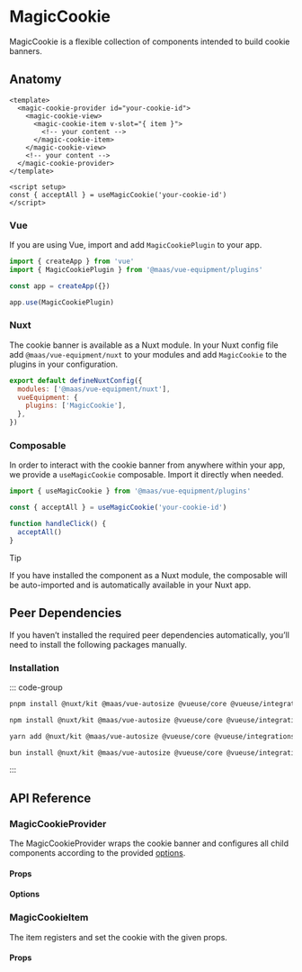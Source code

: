 # MagicCookie

MagicCookie is a flexible collection of components intended to build cookie banners.

<component-preview src="./demo/DefaultDemo.vue" />

<!--@include: @/apps/docs/src/content/snippets/overview.md-->

## Anatomy

```vue
<template>
  <magic-cookie-provider id="your-cookie-id">
    <magic-cookie-view>
      <magic-cookie-item v-slot="{ item }">
        <!-- your content -->
      </magic-cookie-item>
    </magic-cookie-view>
    <!-- your content -->
  </magic-cookie-provider>
</template>

<script setup>
const { acceptAll } = useMagicCookie('your-cookie-id')
</script>
```

<!--@include: @/apps/docs/src/content/snippets/installation.md-->

### Vue

If you are using Vue, import and add `MagicCookiePlugin` to your app.

```js
import { createApp } from 'vue'
import { MagicCookiePlugin } from '@maas/vue-equipment/plugins'

const app = createApp({})

app.use(MagicCookiePlugin)
```

### Nuxt

The cookie banner is available as a Nuxt module. In your Nuxt config file add `@maas/vue-equipment/nuxt` to your modules and add `MagicCookie` to the plugins in your configuration.

```js
export default defineNuxtConfig({
  modules: ['@maas/vue-equipment/nuxt'],
  vueEquipment: {
    plugins: ['MagicCookie'],
  },
})
```

### Composable

In order to interact with the cookie banner from anywhere within your app, we provide a `useMagicCookie` composable. Import it directly when needed.

```js
import { useMagicCookie } from '@maas/vue-equipment/plugins'

const { acceptAll } = useMagicCookie('your-cookie-id')

function handleClick() {
  acceptAll()
}
```

> [!TIP]
> If you have installed the component as a Nuxt module, the composable will be auto-imported and is automatically available in your Nuxt app.

## Peer Dependencies

If you haven’t installed the required peer dependencies automatically, you’ll need to install the following packages manually.

<ProseTable
  :columns="[
    { label: 'Package'},
  ]"
  :rows="[
    {
      items: [
        {
          label: '[@nuxt/kit](https://www.npmjs.com/package/@nuxt/kit)'
        }
      ]
    },
    {
      items: [
        {
          label: '[@maas/vue-autosize](https://www.npmjs.com/package/@maas/vue-autosize)'
        }
      ]
    },
    {
      items: [
        {
          label: '[@vueuse/core](https://www.npmjs.com/package/@vueuse/core)'
        }
      ]
    },
     {
      items: [
        {
          label: '[@vueuse/integrations](https://www.npmjs.com/package/@vueuse/integrations)'
        }
      ]
    },
    {
      items: [
        {
          label: '[defu](https://www.npmjs.com/package/defu)'
        }
      ]
    },
    {
      items: [
        {
          label: '[universal-cookie](https://www.npmjs.com/package/universal-cookie)'
        }
      ]
    }
  ]"
/>

### Installation

::: code-group

```sh [pnpm]
pnpm install @nuxt/kit @maas/vue-autosize @vueuse/core @vueuse/integrations defu universal-cookie
```

```sh [npm]
npm install @nuxt/kit @maas/vue-autosize @vueuse/core @vueuse/integrations defu universal-cookie
```

```sh [yarn]
yarn add @nuxt/kit @maas/vue-autosize @vueuse/core @vueuse/integrations defu universal-cookie
```

```sh [bun]
bun install @nuxt/kit @maas/vue-autosize @vueuse/core @vueuse/integrations defu universal-cookie
```

:::

## API Reference

### MagicCookieProvider

The MagicCookieProvider wraps the cookie banner and configures all child components according to the provided [options](#options).

#### Props

<ProseTable 
  :columns="[
    { label: 'Prop' },
    { label: 'Type' },
    { label: 'Required' }
  ]"
  :rows="[
    {
      items: [
        {
          label: 'id',
          description: 'Providing an id is required. Can either be a string or a ref.'
        },
        {
          label: 'MaybeRef\<string\>',
          escape: true
        },
        {
          label: 'true'
        }
      ]
    },
    {
      items: [
        {
          label: 'options',
          description: 'Refer to the [options table](#options) for details.'
        },
        {
          label: 'MagicCookieOptions'
        },
        {
          label: 'false'
        }
      ]
    },
  ]"
/>

#### Options

<ProseTable 
  :columns="[
    { label: 'Option' },
    { label: 'Type' },
    { label: 'Default' }
  ]"
  :rows="[
    {
      items: [
        { 
          label: 'maxAge',
          description: 'Maximum age of the cookie in seconds.'
        },
        { label: 'number' },
        { label: '86400' }
      ]
    },
    {
      items: [
        {
          label: 'transition',
          description: 'Configure the transition name of the cookie view.'
        },
        { label: 'string' },
        { label: 'magic-cookie-view' }
      ]
    },
    {
      items: [
        {
          label: 'animation.duration',
          description: 'Configure the cookie banner’s animation duration.'
        },
        {
          label: 'number'
        },
        {
          label: '300'
        }
      ]
    },
    {
      items: [
        {
          label: 'animation.easing',
          description: 'Configure the cookie banner’s animation easing.'
        },
        {
          label: 'function',
          description: '(t: number) => number'
        },
        {
          label: 'easeOutQuad',
          descriptipn: 't * (2 - t)'
        }
      ]
    },
  ]"
/>

### MagicCookieItem

The item registers and set the cookie with the given props.

#### Props

<ProseTable 
  :columns="[
    { label: 'Prop' },
    { label: 'Type' },
    { label: 'Required' }
  ]"
  :rows="[
    {
      items: [
        {
          label: 'id',
          description: 'Providing an id is optional.'
        },
        {
          label: 'MaybeRef\<string\>',
          escape: true
        },
        {
          label: 'true'
        }
      ]
    },
    {
      items: [
        {
          label: 'maxAge',
          description: 'Override the maximum age of the cookie in seconds.'
        },
        {
          label: 'number'
        },
        {
          label: '–'
        }
      ]
    },
  ]"
/>
